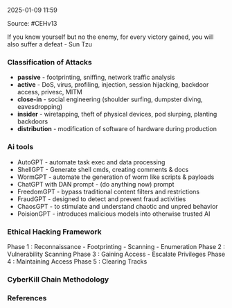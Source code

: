 
2025-01-09 11:59

Source: #CEHv13

If you know yourself but no the enemy, for every victory gained, you will also suffer a defeat - Sun Tzu

### Classification of Attacks

- **passive** - footprinting, sniffing, network traffic analysis
- **active** - DoS, virus, profiling, injection, session hijacking, backdoor access, privesc, MITM
- **close-in** - social engineering (shoulder surfing, dumpster diving, eavesdropping) 
- **insider** - wiretapping, theft of physical devices, pod slurping, planting backdoors
- **distribution** - modification of software of hardware during production 

### Ai tools

- AutoGPT - automate task exec and data processing 
- ShellGPT - Generate shell cmds, creating comments & docs 
- WormGPT - automate the generation of worm like scripts & payloads
- ChatGPT with DAN prompt - (do anything now) prompt
- FreedomGPT - bypass traditional content filters and restrictions 
- FraudGPT - designed to detect and prevent fraud activities  
- ChaosGPT - to stimulate and understand chaotic and unpred behavior
- PoisionGPT - introduces malicious models into otherwise trusted AI
### Ethical Hacking Framework

Phase 1 : Reconnaissance - Footprinting - Scanning - Enumeration
Phase 2 : Vulnerability Scanning 
Phase 3 : Gaining Access - Escalate Privileges
Phase 4 : Maintaining Access 
Phase 5 : Clearing Tracks

### CyberKill Chain Methodology


### References

